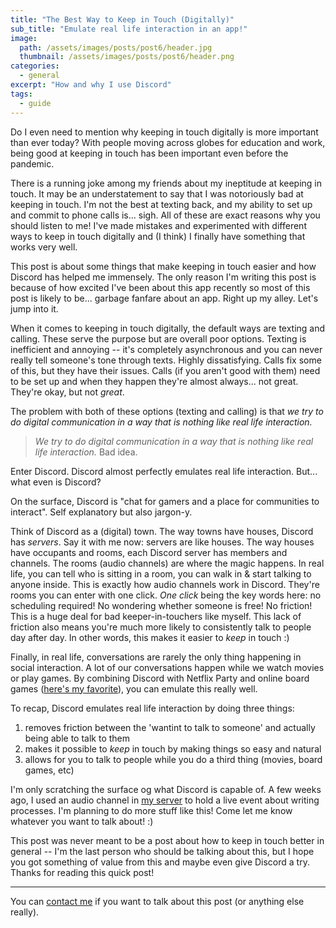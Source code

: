 ```yaml
---
title: "The Best Way to Keep in Touch (Digitally)"
sub_title: "Emulate real life interaction in an app!"
image: 
  path: /assets/images/posts/post6/header.jpg
  thumbnail: /assets/images/posts/post6/header.png
categories:
  - general
excerpt: "How and why I use Discord"
tags:
  - guide
---
```

Do I even need to mention why keeping in touch digitally is more important than ever today? With people moving across globes for education and work, being good at keeping in touch has been important even before the pandemic. 

There is a running joke among my friends about my ineptitude at keeping in touch. It may be an understatement to say that I was notoriously bad at keeping in touch. I'm not the best at texting back, and my ability to set up and commit to phone calls is... sigh. All of these are exact reasons why you should listen to me! I've made mistakes and experimented with different ways to keep in touch digitally and (I think) I finally have something that works very well. 

This post is about some things that make keeping in touch easier and how Discord has helped me immensely. The only reason I'm writing this post is because of how excited I've been about this app recently so most of this post is likely to be... garbage fanfare about an app. Right up my alley. Let's jump into it.

When it comes to keeping in touch digitally, the default ways are texting and calling. These serve the purpose but are overall poor options. Texting is inefficient and annoying -- it's completely asynchronous and you can never really tell someone's tone through texts. Highly dissatisfying. Calls fix some of this, but they have their issues. Calls (if you aren't good with them) need to be set up and when they happen they're almost always... not great. They're okay, but not _great_. 

The problem with both of these options (texting and calling) is that *we try to do digital communication in a way that is nothing like real life interaction.* 

> *We try to do digital communication in a way that is nothing like real life interaction.* Bad idea.

Enter Discord. Discord almost perfectly emulates real life interaction. But... what even is Discord?

On the surface, Discord is "chat for gamers and a place for communities to interact". Self explanatory but also jargon-y. 

Think of Discord as a (digital) town. The way towns have houses, Discord has *servers*. Say it with me now: servers are like houses. The way houses have occupants and rooms, each Discord server has members and channels. The rooms (audio channels) are where the magic happens. In real life, you can tell who is sitting in a room, you can walk in & start talking to anyone inside. This is exactly how audio channels work in Discord. They're rooms you can enter with one click. *One click* being the key words here: no scheduling required! No wondering whether someone is free! No friction! This is a huge deal for bad keeper-in-touchers like myself. This lack of friction also means you're much more likely to consistently talk to people day after day. In other words, this makes it easier to *keep* in touch :) 

Finally, in real life, conversations are rarely the only thing happening in social interaction. A lot of our conversations happen while we watch movies or play games. By combining Discord with Netflix Party and online board games ([here's my favorite](codenames.game)), you can emulate this really well. 

To recap, Discord emulates real life interaction by doing three things: 

1. removes friction between the 'wantint to talk to someone' and actually being able to talk to them
2. makes it possible to *keep* in touch by making things so easy and natural
3. allows for you to talk to people while you do a third thing (movies, board games, etc)

I'm only scratching the surface og what Discord is capable of. A few weeks ago, I used an audio channel in [my server](https://discord.gg/xqskunM) to hold a live event about writing processes. I'm planning to do more stuff like this! Come let me know whatever you want to talk about! :)

This post was never meant to be a post about how to keep in touch better in general -- I'm the last person who should be talking about this, but I hope you got something of value from this and maybe even give Discord a try. Thanks for reading this quick post! 

---

You can [contact me](mailto:parthwat@gmail.com) if you want to talk about this post (or anything else really). 

